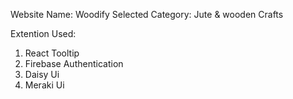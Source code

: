 Website Name: Woodify
Selected Category: Jute & wooden Crafts

Extention Used:

1. React Tooltip
2. Firebase Authentication
3. Daisy Ui
4. Meraki Ui
